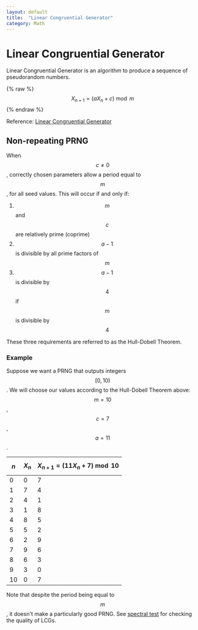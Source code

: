 ```yaml
---
layout: default
title:  "Linear Congruential Generator"
category: Math
---
```

<script src="https://cdn.mathjax.org/mathjax/latest/MathJax.js?config=TeX-AMS-MML_HTMLorMML" type="text/javascript"></script>

# Linear Congruential Generator
Linear Congruential Generator is an algorithm to produce a sequence of
pseudorandom numbers.

{% raw %}
$$ X_{n+1} = (aX_n + c) \bmod{m} $$
{% endraw %}

Reference: [Linear Congruential Generator](https://en.wikipedia.org/wiki/Linear_congruential_generator)

## Non-repeating PRNG
When $$c \neq 0$$, correctly chosen parameters allow a period equal to $$m$$,
for all seed values. This will occur if and only if:

1. $$m$$ and $$c$$ are relatively prime (coprime)
2. $$a-1$$ is divisible by all prime factors of $$m$$
3. $$a-1$$ is divisible by $$4$$ if $$m$$ is divisible by $$4$$

These three requirements are referred to as the Hull-Dobell Theorem.

### Example
Suppose we want a PRNG that outputs integers $$[0, 10)$$. We will choose our values according to the Hull-Dobell Theorem above: $$m = 10$$, $$c = 7$$, $$a = 11$$.

| $$n$$ | $$X_n$$ | $$X_{n+1} = (11X_n + 7) \bmod{10}$$ |
| --- | --- | --- |
| 0   | 0   | 7   |
| 1   | 7   | 4   |
| 2   | 4   | 1   |
| 3   | 1   | 8   |
| 4   | 8   | 5   |
| 5   | 5   | 2   |
| 6   | 2   | 9   |
| 7   | 9   | 6   |
| 8   | 6   | 3   |
| 9   | 3   | 0   |
| 10  | 0   | 7   |

Note that despite the period being equal to $$m$$, it doesn't make a
particularly good PRNG. See [spectral test](https://en.wikipedia.org/wiki/Spectral_test) for checking the quality of LCGs.
